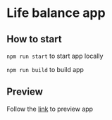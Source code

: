 # Life balance app

## How to start

`npm run start` to start app locally

`npm run build` to build app

## Preview

Follow the [link]() to preview app
